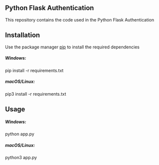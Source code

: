 ## Python Flask Authentication

This repository contains the code used in the Python Flask Authentication

## Installation

Use the package manager [pip](https://pip.pypa.io/en/stable/) to install the required dependencies

##### Windows:

pip install -r requirements.txt 


##### macOS/Linux:

pip3 install -r requirements.txt


## Usage

##### Windows:

python app.py

##### macOS/Linux:

python3 app.py

